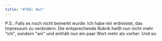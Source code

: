```yaml
---
title: "#788: Wut"
---
```


P.S.: Falls es noch nicht bemerkt wurde: Ich habe mir erdreistet, das Impressum zu verändern. Die entsprechende Rubrik heißt nun nicht mehr "ich", sondern "wir" und enthält nun ein paar Wort mehr als vorher.
Und so.
